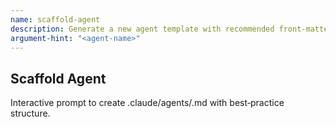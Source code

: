 ```yaml
---
name: scaffold-agent
description: Generate a new agent template with recommended front‑matter.
argument-hint: "<agent-name>"
---
```

## Scaffold Agent

Interactive prompt to create .claude/agents/<name>.md with best‑practice structure.
